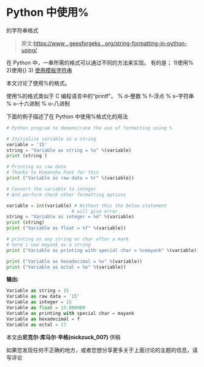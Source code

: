 # Python 中使用%

的字符串格式

> 原文:[https://www . geesforgeks . org/string-formatting-in-python-using/](https://www.geeksforgeeks.org/string-formatting-in-python-using/)

在 Python 中，一串所需的格式可以通过不同的方法来实现。
有的是；
1)使用%
2)使用{}
3) [使用模板字符串](https://www.geeksforgeeks.org/template-class-in-python/)

本文讨论了使用%的格式。

使用%的格式类似于 C 编程语言中的“printf”。
% d–整数
% f–浮点
% s–字符串
% x–十六进制
% o–八进制

下面的例子描述了在 Python 中使用%格式化的用法

```py
# Python program to demonstrate the use of formatting using % 

# Initialize variable as a string 
variable = '15'
string = "Variable as string = %s" %(variable) 
print (string )

# Printing as raw data 
# Thanks to Himanshu Pant for this 
print ("Variable as raw data = %r" %(variable))

# Convert the variable to integer 
# And perform check other formatting options 

variable = int(variable) # Without this the below statement 
                        # will give error. 
string = "Variable as integer = %d" %(variable) 
print (string) 
print ("Variable as float = %f" %(variable)) 

# printing as any string or char after a mark 
# here i use mayank as a string 
print ("Variable as printing with special char = %cmayank" %(variable)) 

print ("Variable as hexadecimal = %x" %(variable))
print ("Variable as octal = %o" %(variable)) 
```

**输出:**

```py
Variable as string = 15
Variable as raw data = '15'
Variable as integer = 15
Variable as float = 15.000000
Variable as printing with special char = mayank
Variable as hexadecimal = f
Variable as octal = 17

```

本文由**尼克尔·库马尔·辛格(nickzuck_007)** 供稿

如果您发现任何不正确的地方，或者您想分享更多关于上面讨论的主题的信息，请写评论
